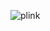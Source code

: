 ![plink](https://github.com/Rob1nHoed/peergroep15-data-driven-logistics/assets/94637866/85d72d71-fdf5-42f7-9aa0-0209ddf5cae8)
